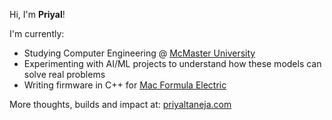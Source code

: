 Hi, I'm **Priyal**!

I'm currently:
- Studying Computer Engineering @ [McMaster University](https://www.eng.mcmaster.ca/ece/)
- Experimenting with AI/ML projects to understand how these models can solve real problems
- Writing firmware in C++ for [Mac Formula Electric](https://github.com/macformula/racecar)

More thoughts, builds and impact at: [priyaltaneja.com](https://priyaltaneja.com)

